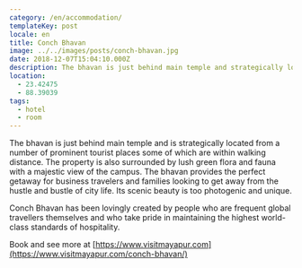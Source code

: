```yaml
---
category: /en/accommodation/
templateKey: post
locale: en
title: Conch Bhavan
image: ../../images/posts/conch-bhavan.jpg
date: 2018-12-07T15:04:10.000Z
description: The bhavan is just behind main temple and strategically located from a number of prominent tourist places some of which are within walking distance and surrounded by lush green flora and fauna with a majestic view of the campus.
location:
  - 23.42475
  - 88.39039
tags:
  - hotel
  - room
---
```


The bhavan is just behind main temple and is strategically located from a number of prominent tourist places some of which are within walking distance. The property is also surrounded by lush green flora and fauna with a majestic view of the campus. The bhavan provides the perfect getaway for business travelers and families looking to get away from the hustle and bustle of city life. Its scenic beauty is too photogenic and unique.

Conch Bhavan has been lovingly created by people who are frequent global travellers themselves and who take pride in maintaining the highest world-class standards of hospitality.

Book and see more at [https://www.visitmayapur.com](https://www.visitmayapur.com/conch-bhavan/)

